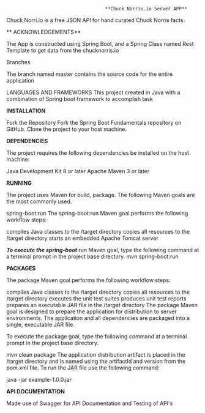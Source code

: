                                         **Chuck Norris.io Server APP** 

Chuck Norri.io is a free JSON API for hand curated Chuck Norris facts.

** ACKNOWLEDGEMENTS**

The App is constructed using Spring Boot, and a Spring Class named Rest Template to get data from the chucknorris.io

Branches

The branch named master contains the source code for the entire application

LANGUAGES AND FRAMEWORKS
This project created in Java with a combination of Spring boot framework to accomplish task 

**INSTALLATION** 

Fork the Repository
Fork the Spring Boot Fundamentals repository on GitHub. Clone the project to your host machine.

**DEPENDENCIES**

The project requires the following dependencies be installed on the host machine:

Java Development Kit 8 or later
Apache Maven 3 or later

**RUNNING**

The project uses Maven for build, package. The following Maven goals are the most commonly used.

spring-boot:run
The spring-boot:run Maven goal performs the following workflow steps:

compiles Java classes to the /target directory
copies all resources to the /target directory
starts an embedded Apache Tomcat server

**_To execute the spring-boot_**:run Maven goal, type the following command at a terminal prompt in the project base directory.
mvn spring-boot:run

**PACKAGES**

The package Maven goal performs the following workflow steps:

compiles Java classes to the /target directory
copies all resources to the /target directory
executes the unit test suites
produces unit test reports
prepares an executable JAR file in the /target directory
The package Maven goal is designed to prepare the application for distribution to server environments. The application and all dependencies are packaged into a single, executable JAR file.

To execute the package goal, type the following command at a terminal prompt in the project base directory.

mvn clean package
The application distribution artifact is placed in the /target directory and is named using the artifactId and version from the pom.xml file. To run the JAR file use the following command:

java -jar example-1.0.0.jar

**API DOCUMENTATION** 

Made use of Swagger for API Documentation and Testing of API's 